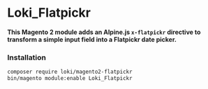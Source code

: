 # Loki_Flatpickr

**This Magento 2 module adds an Alpine.js `x-flatpickr` directive to transform a simple input field into a Flatpickr date picker.**

### Installation
```bash
composer require loki/magento2-flatpickr
bin/magento module:enable Loki_Flatpickr
```
